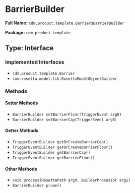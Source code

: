 # BarrierBuilder

**Full Name:** `cdm.product.template.Barrier$BarrierBuilder`

**Package:** `cdm.product.template`

## Type: Interface

### Implemented Interfaces

- `cdm.product.template.Barrier`
- `com.rosetta.model.lib.RosettaModelObjectBuilder`

### Methods

#### Setter Methods

- `BarrierBuilder setBarrierFloor(TriggerEvent arg0)`
- `BarrierBuilder setBarrierCap(TriggerEvent arg0)`

#### Getter Methods

- `TriggerEventBuilder getOrCreateBarrierCap()`
- `TriggerEventBuilder getOrCreateBarrierFloor()`
- `TriggerEventBuilder getBarrierCap()`
- `TriggerEventBuilder getBarrierFloor()`

#### Other Methods

- `void process(RosettaPath arg0, BuilderProcessor arg1)`
- `BarrierBuilder prune()`

